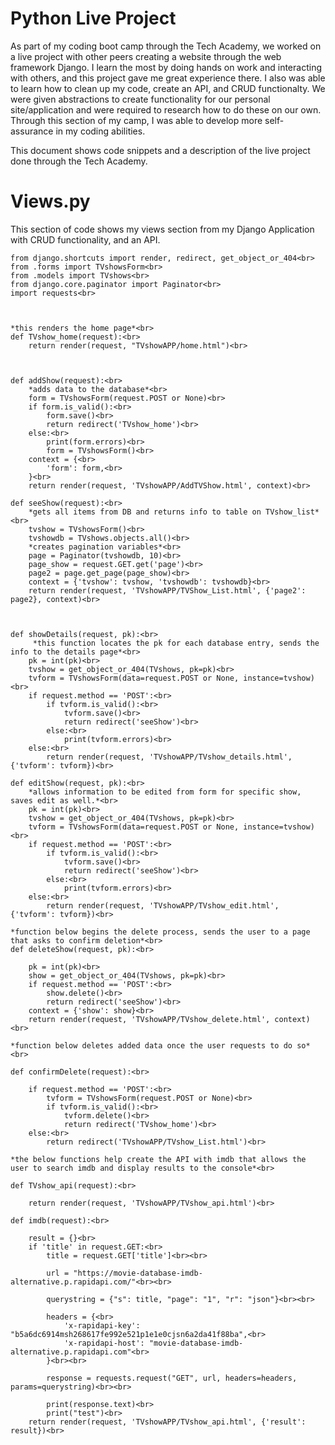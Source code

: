# Python Live Project
As part of my coding boot camp through the Tech Academy, we worked on a live project with other peers creating a website through the web framework Django. I learn the most by doing hands on work and interacting with others, and this project gave me great experience there. I also was able to learn how to clean up my code, create an API, and CRUD functionalty. We were given abstractions to create functionality for our personal site/application and were required to research how to do these on our own. Through this section of my camp, I was able to develop more self-assurance in my coding abilities. 

This document shows code snippets and a description of the live project done through the Tech Academy.

# Views.py

This section of code shows my views section from my Django Application with CRUD functionality, and an API.

    from django.shortcuts import render, redirect, get_object_or_404<br>
    from .forms import TVshowsForm<br>
    from .models import TVshows<br>
    from django.core.paginator import Paginator<br>
    import requests<br>



    *this renders the home page*<br>
    def TVshow_home(request):<br>
        return render(request, "TVshowAPP/home.html")<br>



    def addShow(request):<br>
        *adds data to the database*<br>
        form = TVshowsForm(request.POST or None)<br>
        if form.is_valid():<br>
            form.save()<br>
            return redirect('TVshow_home')<br>
        else:<br>
            print(form.errors)<br>
            form = TVshowsForm()<br>
        context = {<br>
            'form': form,<br>
        }<br>
        return render(request, 'TVshowAPP/AddTVShow.html', context)<br>

    def seeShow(request):<br>
        *gets all items from DB and returns info to table on TVshow_list*<br>
        tvshow = TVshowsForm()<br>
        tvshowdb = TVshows.objects.all()<br>
        *creates pagination variables*<br>
        page = Paginator(tvshowdb, 10)<br>
        page_show = request.GET.get('page')<br>
        page2 = page.get_page(page_show)<br>
        context = {'tvshow': tvshow, 'tvshowdb': tvshowdb}<br>
        return render(request, 'TVshowAPP/TVShow_List.html', {'page2': page2}, context)<br>



    def showDetails(request, pk):<br>
         *this function locates the pk for each database entry, sends the info to the details page*<br>
        pk = int(pk)<br>
        tvshow = get_object_or_404(TVshows, pk=pk)<br>
        tvform = TVshowsForm(data=request.POST or None, instance=tvshow)<br>
        if request.method == 'POST':<br>
            if tvform.is_valid():<br>
                tvform.save()<br>
                return redirect('seeShow')<br>
            else:<br>
                print(tvform.errors)<br>
        else:<br>
            return render(request, 'TVshowAPP/TVshow_details.html', {'tvform': tvform})<br>

    def editShow(request, pk):<br>
        *allows information to be edited from form for specific show, saves edit as well.*<br>    
        pk = int(pk)<br>
        tvshow = get_object_or_404(TVshows, pk=pk)<br>
        tvform = TVshowsForm(data=request.POST or None, instance=tvshow)<br>
        if request.method == 'POST':<br>
            if tvform.is_valid():<br>
                tvform.save()<br>
                return redirect('seeShow')<br>
            else:<br>
                print(tvform.errors)<br>
        else:<br>
            return render(request, 'TVshowAPP/TVshow_edit.html', {'tvform': tvform})<br>
    
    *function below begins the delete process, sends the user to a page that asks to confirm deletion*<br>
    def deleteShow(request, pk):<br>

        pk = int(pk)<br>
        show = get_object_or_404(TVshows, pk=pk)<br>
        if request.method == 'POST':<br>
            show.delete()<br>
            return redirect('seeShow')<br>
        context = {'show': show}<br>
        return render(request, 'TVshowAPP/TVshow_delete.html', context)<br>

    *function below deletes added data once the user requests to do so*<br>

    def confirmDelete(request):<br>

        if request.method == 'POST':<br>
            tvform = TVshowsForm(request.POST or None)<br>
            if tvform.is_valid():<br>
                tvform.delete()<br>
                return redirect('TVshow_home')<br>
        else:<br>
            return redirect('TVshowAPP/TVshow_List.html')<br>

    *the below functions help create the API with imdb that allows the user to search imdb and display results to the console*<br>

    def TVshow_api(request):<br>

        return render(request, 'TVshowAPP/TVshow_api.html')<br>

    def imdb(request):<br>

        result = {}<br>
        if 'title' in request.GET:<br>
            title = request.GET['title']<br><br>

            url = "https://movie-database-imdb-alternative.p.rapidapi.com/"<br><br>

            querystring = {"s": title, "page": "1", "r": "json"}<br><br>

            headers = {<br>
                'x-rapidapi-key': "b5a6dc6914msh268617fe992e521p1e1e0cjsn6a2da41f88ba",<br>
                'x-rapidapi-host': "movie-database-imdb-alternative.p.rapidapi.com"<br>
            }<br><br>

            response = requests.request("GET", url, headers=headers, params=querystring)<br><br>

            print(response.text)<br>
            print("test")<br>
        return render(request, 'TVshowAPP/TVshow_api.html', {'result': result})<br>
